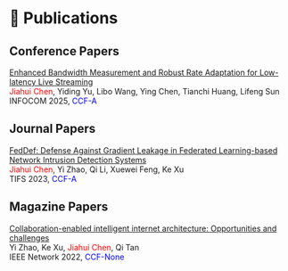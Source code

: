 # 📝 Publications 
## Conference Papers
[Enhanced Bandwidth Measurement and Robust Rate Adaptation for Low-latency Live Streaming](../../pdf/INFOCOM25-AAR.pdf) \
<span style="color: red;">Jiahui Chen</span>, Yiding Yu, Libo Wang, Ying Chen, Tianchi Huang, Lifeng Sun \
INFOCOM 2025, <span style="color: blue;">CCF-A</span>

## Journal Papers
[FedDef: Defense Against Gradient Leakage in Federated Learning-based Network Intrusion Detection Systems](../../pdf/TIFS23-FedDef.pdf) \
<span style="color: red;">Jiahui Chen</span>, Yi Zhao, Qi Li, Xuewei Feng, Ke Xu \
TIFS 2023, <span style="color: blue;">CCF-A</span>

## Magazine Papers
[Collaboration-enabled intelligent internet architecture: Opportunities and challenges](../../pdf/Network22-Collaboration.pdf) \
Yi Zhao, Ke Xu, <span style="color: red;">Jiahui Chen</span>, Qi Tan \
IEEE Network 2022, <span style="color: blue;">CCF-None</span>